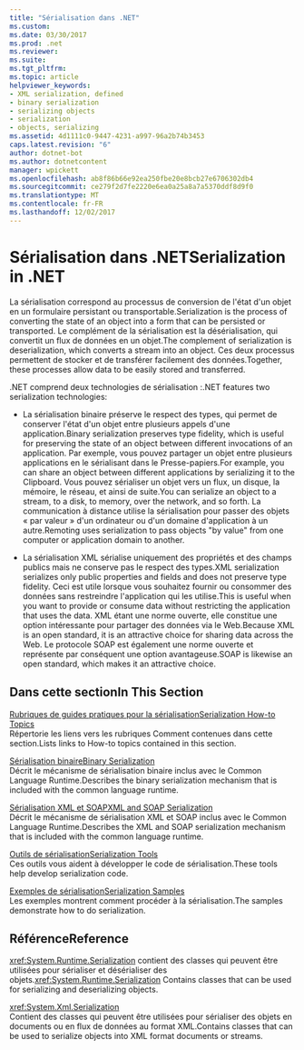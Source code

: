 ```yaml
---
title: "Sérialisation dans .NET"
ms.custom: 
ms.date: 03/30/2017
ms.prod: .net
ms.reviewer: 
ms.suite: 
ms.tgt_pltfrm: 
ms.topic: article
helpviewer_keywords:
- XML serialization, defined
- binary serialization
- serializing objects
- serialization
- objects, serializing
ms.assetid: 4d1111c0-9447-4231-a997-96a2b74b3453
caps.latest.revision: "6"
author: dotnet-bot
ms.author: dotnetcontent
manager: wpickett
ms.openlocfilehash: ab8f86b66e92ea250fbe20e8bcb27e6706302db4
ms.sourcegitcommit: ce279f2d7fe2220e6ea0a25a8a7a5370ddf8d9f0
ms.translationtype: MT
ms.contentlocale: fr-FR
ms.lasthandoff: 12/02/2017
---
```

# <a name="serialization-in-net"></a><span data-ttu-id="10173-102">Sérialisation dans .NET</span><span class="sxs-lookup"><span data-stu-id="10173-102">Serialization in .NET</span></span>
<span data-ttu-id="10173-103">La sérialisation correspond au processus de conversion de l'état d'un objet en un formulaire persistant ou transportable.</span><span class="sxs-lookup"><span data-stu-id="10173-103">Serialization is the process of converting the state of an object into a form that can be persisted or transported.</span></span> <span data-ttu-id="10173-104">Le complément de la sérialisation est la désérialisation, qui convertit un flux de données en un objet.</span><span class="sxs-lookup"><span data-stu-id="10173-104">The complement of serialization is deserialization, which converts a stream into an object.</span></span> <span data-ttu-id="10173-105">Ces deux processus permettent de stocker et de transférer facilement des données.</span><span class="sxs-lookup"><span data-stu-id="10173-105">Together, these processes allow data to be easily stored and transferred.</span></span>  
  
<span data-ttu-id="10173-106">.NET comprend deux technologies de sérialisation :</span><span class="sxs-lookup"><span data-stu-id="10173-106">.NET features two serialization technologies:</span></span>  
  
-   <span data-ttu-id="10173-107">La sérialisation binaire préserve le respect des types, qui permet de conserver l'état d'un objet entre plusieurs appels d'une application.</span><span class="sxs-lookup"><span data-stu-id="10173-107">Binary serialization preserves type fidelity, which is useful for preserving the state of an object between different invocations of an application.</span></span> <span data-ttu-id="10173-108">Par exemple, vous pouvez partager un objet entre plusieurs applications en le sérialisant dans le Presse-papiers.</span><span class="sxs-lookup"><span data-stu-id="10173-108">For example, you can share an object between different applications by serializing it to the Clipboard.</span></span> <span data-ttu-id="10173-109">Vous pouvez sérialiser un objet vers un flux, un disque, la mémoire, le réseau, et ainsi de suite.</span><span class="sxs-lookup"><span data-stu-id="10173-109">You can serialize an object to a stream, to a disk, to memory, over the network, and so forth.</span></span> <span data-ttu-id="10173-110">La communication à distance utilise la sérialisation pour passer des objets « par valeur » d'un ordinateur ou d'un domaine d'application à un autre.</span><span class="sxs-lookup"><span data-stu-id="10173-110">Remoting uses serialization to pass objects "by value" from one computer or application domain to another.</span></span>  
  
-   <span data-ttu-id="10173-111">La sérialisation XML sérialise uniquement des propriétés et des champs publics mais ne conserve pas le respect des types.</span><span class="sxs-lookup"><span data-stu-id="10173-111">XML serialization serializes only public properties and fields and does not preserve type fidelity.</span></span> <span data-ttu-id="10173-112">Ceci est utile lorsque vous souhaitez fournir ou consommer des données sans restreindre l'application qui les utilise.</span><span class="sxs-lookup"><span data-stu-id="10173-112">This is useful when you want to provide or consume data without restricting the application that uses the data.</span></span> <span data-ttu-id="10173-113">XML étant une norme ouverte, elle constitue une option intéressante pour partager des données via le Web.</span><span class="sxs-lookup"><span data-stu-id="10173-113">Because XML is an open standard, it is an attractive choice for sharing data across the Web.</span></span> <span data-ttu-id="10173-114">Le protocole SOAP est également une norme ouverte et représente par conséquent une option avantageuse.</span><span class="sxs-lookup"><span data-stu-id="10173-114">SOAP is likewise an open standard, which makes it an attractive choice.</span></span>  
  
## <a name="in-this-section"></a><span data-ttu-id="10173-115">Dans cette section</span><span class="sxs-lookup"><span data-stu-id="10173-115">In This Section</span></span>  
[<span data-ttu-id="10173-116">Rubriques de guides pratiques pour la sérialisation</span><span class="sxs-lookup"><span data-stu-id="10173-116">Serialization How-to Topics</span></span>](../../../docs/standard/serialization/serialization-how-to-topics.md)  
<span data-ttu-id="10173-117">Répertorie les liens vers les rubriques Comment contenues dans cette section.</span><span class="sxs-lookup"><span data-stu-id="10173-117">Lists links to How-to topics contained in this section.</span></span>
  
[<span data-ttu-id="10173-118">Sérialisation binaire</span><span class="sxs-lookup"><span data-stu-id="10173-118">Binary Serialization</span></span>](../../../docs/standard/serialization/binary-serialization.md)  
<span data-ttu-id="10173-119">Décrit le mécanisme de sérialisation binaire inclus avec le Common Language Runtime.</span><span class="sxs-lookup"><span data-stu-id="10173-119">Describes the binary serialization mechanism that is included with the common language runtime.</span></span>

[<span data-ttu-id="10173-120">Sérialisation XML et SOAP</span><span class="sxs-lookup"><span data-stu-id="10173-120">XML and SOAP Serialization</span></span>](../../../docs/standard/serialization/xml-and-soap-serialization.md)  
<span data-ttu-id="10173-121">Décrit le mécanisme de sérialisation XML et SOAP inclus avec le Common Language Runtime.</span><span class="sxs-lookup"><span data-stu-id="10173-121">Describes the XML and SOAP serialization mechanism that is included with the common language runtime.</span></span>

[<span data-ttu-id="10173-122">Outils de sérialisation</span><span class="sxs-lookup"><span data-stu-id="10173-122">Serialization Tools</span></span>](../../../docs/standard/serialization/serialization-tools.md)  
<span data-ttu-id="10173-123">Ces outils vous aident à développer le code de sérialisation.</span><span class="sxs-lookup"><span data-stu-id="10173-123">These tools help develop serialization code.</span></span>

[<span data-ttu-id="10173-124">Exemples de sérialisation</span><span class="sxs-lookup"><span data-stu-id="10173-124">Serialization Samples</span></span>](../../../docs/standard/serialization/serialization-samples.md)  
<span data-ttu-id="10173-125">Les exemples montrent comment procéder à la sérialisation.</span><span class="sxs-lookup"><span data-stu-id="10173-125">The samples demonstrate how to do serialization.</span></span>

## <a name="reference"></a><span data-ttu-id="10173-126">Référence</span><span class="sxs-lookup"><span data-stu-id="10173-126">Reference</span></span>
<span data-ttu-id="10173-127"><xref:System.Runtime.Serialization> contient des classes qui peuvent être utilisées pour sérialiser et désérialiser des objets.</span><span class="sxs-lookup"><span data-stu-id="10173-127"><xref:System.Runtime.Serialization> Contains classes that can be used for serializing and deserializing objects.</span></span>
  
<xref:System.Xml.Serialization>  
<span data-ttu-id="10173-128">Contient des classes qui peuvent être utilisées pour sérialiser des objets en documents ou en flux de données au format XML.</span><span class="sxs-lookup"><span data-stu-id="10173-128">Contains classes that can be used to serialize objects into XML format documents or streams.</span></span>